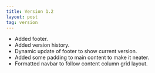 ```yaml
---
title: Version 1.2
layout: post
tag: version
---
```

<ul>
	<li>Added footer.</li>
	<li>Added version history.</li>
	<li>Dynamic update of footer to show current version.</li>
	<li>Added some padding to main content to make it neater.</li>
	<li>Formatted navbar to follow content column grid layout.</li>
<ul>